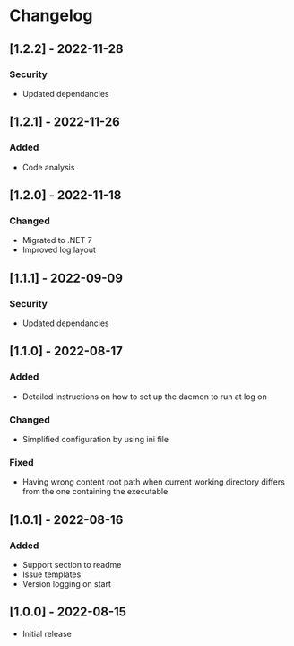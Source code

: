 # Changelog

## [1.2.2] - 2022-11-28
### Security
- Updated dependancies

## [1.2.1] - 2022-11-26
### Added
- Code analysis

## [1.2.0] - 2022-11-18
### Changed
- Migrated to .NET 7
- Improved log layout

## [1.1.1] - 2022-09-09
### Security
- Updated dependancies

## [1.1.0] - 2022-08-17
### Added
- Detailed instructions on how to set up the daemon to run at log on
### Changed
- Simplified configuration by using ini file
### Fixed
- Having wrong content root path when current working directory differs from the one containing the executable

## [1.0.1] - 2022-08-16
### Added
- Support section to readme
- Issue templates
- Version logging on start

## [1.0.0] - 2022-08-15
- Initial release
